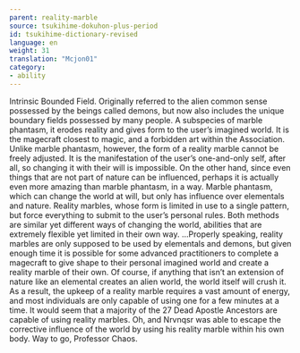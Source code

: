 ```yaml
---
parent: reality-marble
source: tsukihime-dokuhon-plus-period
id: tsukihime-dictionary-revised
language: en
weight: 31
translation: "Mcjon01"
category:
- ability
---
```


Intrinsic Bounded Field.
Originally referred to the alien common sense possessed by the beings called demons, but now also includes the unique boundary fields possessed by many people.
A subspecies of marble phantasm, it erodes reality and gives form to the user’s imagined world. It is the magecraft closest to magic, and a forbidden art within the Association.
Unlike marble phantasm, however, the form of a reality marble cannot be freely adjusted. It is the manifestation of the user’s one-and-only self, after all, so changing it with their will is impossible. On the other hand, since even things that are not part of nature can be influenced, perhaps it is actually even more amazing than marble phantasm, in a way.
Marble phantasm, which can change the world at will, but only has influence over elementals and nature. Reality marbles, whose form is limited in use to a single pattern, but force everything to submit to the user’s personal rules.
Both methods are similar yet different ways of changing the world, abilities that are extremely flexible yet limited in their own way.
…Properly speaking, reality marbles are only supposed to be used by elementals and demons, but given enough time it is possible for some advanced practitioners to complete a magecraft to give shape to their personal imagined world and create a reality marble of their own. Of course, if anything that isn’t an extension of nature like an elemental creates an alien world, the world itself will crush it. As a result, the upkeep of a reality marble requires a vast amount of energy, and most individuals are only capable of using one for a few minutes at a time.
It would seem that a majority of the 27 Dead Apostle Ancestors are capable of using reality marbles. Oh, and Nrvnqsr was able to escape the corrective influence of the world by using his reality marble within his own body. Way to go, Professor Chaos.
